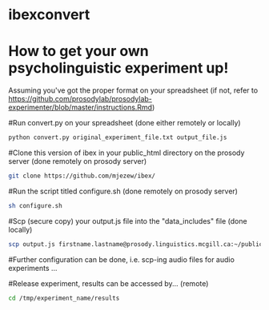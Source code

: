 # ibexconvert

# How to get your own psycholinguistic experiment up!
Assuming you've got the proper format on your spreadsheet (if not, refer to https://github.com/prosodylab/prosodylab-experimenter/blob/master/instructions.Rmd)

#Run convert.py on your spreadsheet (done either remotely or locally)

``` sh
python convert.py original_experiment_file.txt output_file.js 
```

#Clone this version of ibex in your public_html directory on the prosody server (done remotely on prosody server)

``` sh
git clone https://github.com/mjezew/ibex/
```

#Run the script titled configure.sh (done remotely on prosody server)

``` sh
sh configure.sh
```

#Scp (secure copy) your output.js file into the "data_includes" file (done locally)

``` sh
scp output.js firstname.lastname@prosody.linguistics.mcgill.ca:~/public_html/experiment_name/data_includes
```

#Further configuration can be done, i.e. scp-ing audio files for audio experiments
...

#Release experiment, results can be accessed by... (remote)

``` sh
cd /tmp/experiment_name/results
```







